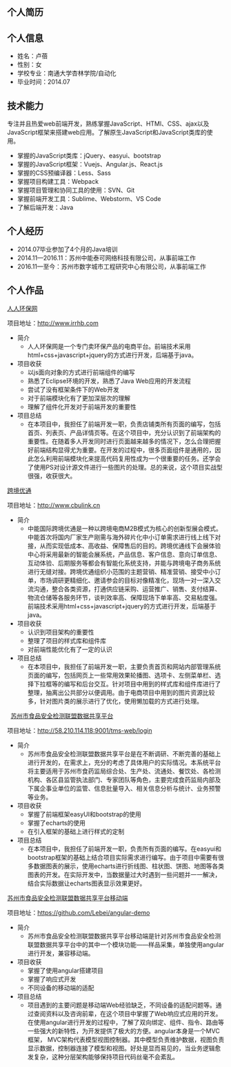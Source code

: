 ## 个人简历

## 个人信息

* 姓名：卢蓓
* 性别：女
* 学校专业：南通大学杏林学院/自动化
* 毕业时间：2014.07 
 
## 技术能力

专注并且热爱web前端开发，熟练掌握JavaScript、HTMl、CSS、ajax以及JavaScript框架来搭建web应用。了解原生JavaScript和JavaScript类库的使用。

* 掌握的JavaScript类库：jQuery、easyui、bootstrap
* 掌握的JavaScript框架：Vuejs、Angular.js、React.js
* 掌握的CSS预编译器：Less、Sass
* 掌握项目构建工具：Webpack
* 掌握项目管理和协同工具的使用：SVN、Git
* 掌握前端开发工具：Sublime、Webstorm、VS Code
* 了解后端开发：Java
 
## 个人经历

* 2014.07毕业参加了4个月的Java培训
* 2014.11—2016.11：苏州中能泰可网络科技有限公司，从事前端工作
* 2016.11—至今：苏州市数字城市工程研究中心有限公司，从事前端工作

## 个人作品

[人人环保网](http://www.irrhb.com)

项目地址：http://www.irrhb.com 

* 简介
    *  人人环保网是一个专门卖环保产品的电商平台。前端技术采用html+css+javascript+jquery的方式进行开发，后端基于java。
* 项目收获
    *  以js面向对象的方式进行前端组件的编写
    *  熟悉了Eclipse环境的开发，熟悉了Java Web应用的开发流程
    *  尝试了没有框架条件下的Web开发
    *  对于前端模块化有了更加深层次的理解
    *  理解了组件化开发对于前端开发的重要性
* 项目总结
    *  在本项目中，我担任了前端开发一职，负责店铺类所有页面的编写，包括首页、列表页、产品详情页等。在这个项目中，充分认识到了前端架构的重要性。在随着多人开发同时进行页面越来越多的情况下，怎么合理把握好前端结构显得尤为重要。在开发的过程中，很多页面组件是通用的，因此怎么利用前端模块化来提高代码复用性成为一个很重要的任务。还学会了使用PS对设计源文件进行一些图片的处理。总的来说，这个项目实战型很强，收获很大。

[跨境优通](http://www.cbulink.cn)

项目地址：http://www.cbulink.cn

* 简介
    *  中能国际跨境优通是一种以跨境电商M2B模式为核心的创新型展会模式。中能首次将国内厂家生产刚需与海外碎片化中小订单需求进行线上线下对接，从而实现低成本、高收益、保障售后的目的。跨境优通线下会展体验中心将采用最新的智能会展系统，产品信息、客户信息、意向订单信息、互动体验、后期服务等都会有智能化系统支持，并能与跨境电子商务系统进行无缝对接。跨境优通组织小范围的主题营销、精准营销、接受中小订单，市场调研更精细化、邀请参会的目标对像精准化，现场一对一深入交流沟通，整合各类资源，打通供应链采购、运营推广、销售、支付结算、物流仓储等各服务环节，谈判效率高、保障现场下单率高、交易粘度强。前端技术采用html+css+javascript+jquery的方式进行开发，后端基于java。
* 项目收获
    *  认识到项目架构的重要性
    *  整理了项目的样式库和组件库
    *  对前端性能优化有了一定的认识
* 项目总结
    *  在本项目中，我担任了前端开发一职，主要负责首页和网站内部管理系统页面的编写，包括网页上一些常用效果轮播图、选项卡、左侧菜单栏、选择下拉框等的编写和后台交互。针对项目中用到的样式库和组件库进行了整理，抽离出公共部分以便调用。由于电商项目中用到的图片资源比较多，针对图片类的展示进行了优化，使用懒加载的方式进行处理。    
    
 
[苏州市食品安全检测联盟数据共享平台](http://58.210.114.118:9001/tms-web/login)

项目地址：http://58.210.114.118:9001/tms-web/login 

* 简介
    *  苏州市食品安全检测联盟数据共享平台是在不断调研、不断完善的基础上进行开发的，在需求上，充分的考虑了具体用户的实际情况。本系统平台将主要适用于苏州市食药监局综合处、生产处、流通处、餐饮处、各检测机构、各区县监管执法部门、专家团队等角色，主要完成食药监局内部及下属企事业单位的监管、信息批量导入、相关信息分析与统计、业务预警等业务。
* 项目收获
    *  掌握了前端框架easyUI和bootstrap的使用
    *  掌握了echarts的使用
    *  在引入框架的基础上进行样式的定制
* 项目总结
    *  在本项目中，我担任了前端开发一职，负责所有页面的编写。在easyui和bootstrap框架的基础上结合项目实际需求进行编写。由于项目中需要有很多数据图表的展示，使用echarts进行折线图、柱状图、饼图、地图等各类图表的开发。在实际开发中，当数据量过大时遇到一些问题并一一解决，结合实际数据让echarts图表显示效果更好。  
    
[苏州市食品安全检测联盟数据共享平台移动端](https://github.com/Lebei/angular-demo)

项目地址：https://github.com/Lebei/angular-demo 

* 简介
    *  苏州市食品安全检测联盟数据共享平台移动端是针对苏州市食品安全检测联盟数据共享平台中的其中一个模块功能——样品采集，单独使用angular进行开发，兼容移动端。
* 项目收获
    *  掌握了使用angular搭建项目
    *  掌握了响应式开发
    *  不同设备的移动端的适配
* 项目总结
    *  项目遇到的主要问题是移动端Web经验缺乏，不同设备的适配问题等。通过查阅资料以及咨询前辈，在这个项目中掌握了Web响应式应用的开发。在使用angular进行开发的过程中，了解了双向绑定、组件、指令、路由等一些强大的新特性，为开发提供了极大的方便。angular本身是一个MVC框架， MVC架构代表模型视图控制器。其中模型负责维护数据，视图负责显示数据，控制器连接了模型和视图。好处是显而易见的，当业务逻辑愈发复杂，这种分层架构能够保持项目代码丝毫不会紊乱。
